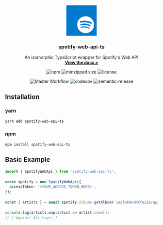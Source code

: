 <p align="center">
  <a href="https://github.com/adamgrieger/spotify-web-api-ts">
    <img src="assets/logo.svg" height="100">
  </a>

  <h3 align="center">spotify-web-api-ts</h3>

  <p align="center">
    An isomorphic TypeScript wrapper for Spotify's Web API
    <br />
    <a href="https://adamgrieger.github.io/spotify-web-api-ts/"><strong>View the docs »</strong></a>
    <br />
    <p align="center">
      <img alt="npm" src="https://badgen.net/npm/v/spotify-web-api-ts"/>
      <img alt="minzipped size" src="https://badgen.net/bundlephobia/minzip/spotify-web-api-ts">
      <img alt="license" src="https://badgen.net/github/license/adamgrieger/spotify-web-api-ts">
    </p>
    <p align="center">
      <img alt="Master Workflow" src="https://github.com/adamgrieger/spotify-web-api-ts/workflows/Master%20Workflow/badge.svg"/>
      <img alt="codecov" src="https://codecov.io/gh/adamgrieger/spotify-web-api-ts/branch/master/graph/badge.svg"/>
      <img alt="semantic-release" src="https://img.shields.io/badge/%20%20%F0%9F%93%A6%F0%9F%9A%80-semantic--release-e10079.svg">
    </p>
  </p>
</p>

## Installation

### yarn

```sh
yarn add spotify-web-api-ts
```

### npm

```sh
npm install spotify-web-api-ts
```

## Basic Example

```typescript
import { SpotifyWebApi } from 'spotify-web-api-ts';

const spotify = new SpotifyWebApi({
  accessToken: '<YOUR_ACCESS_TOKEN_HERE>',
});

const { artists } = await spotify.albums.getAlbum('1uzfGk9vxMXfaZ2avqwxod');

console.log(artists.map(artist => artist.name));
// ['Against All Logic']
```
